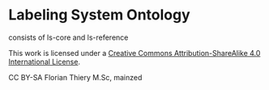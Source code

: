 # Labeling System Ontology

consists of ls-core and ls-reference

This work is licensed under a [Creative Commons Attribution-ShareAlike 4.0 International License](http://creativecommons.org/licenses/by-sa/4.0/).

CC BY-SA Florian Thiery M.Sc, mainzed
